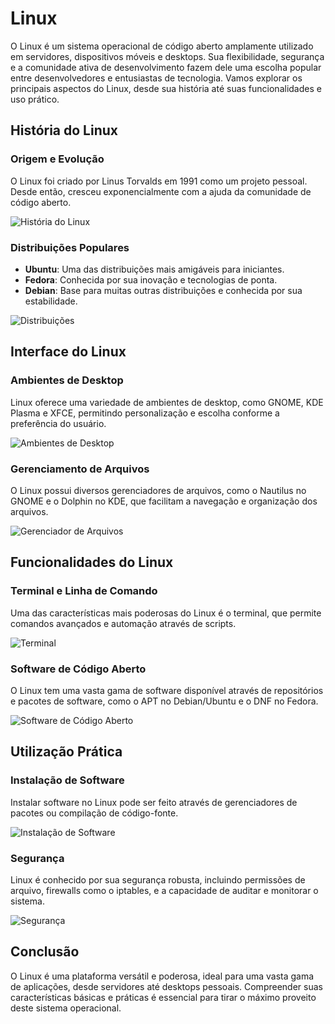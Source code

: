 # Linux

O Linux é um sistema operacional de código aberto amplamente utilizado em servidores, dispositivos móveis e desktops. Sua flexibilidade, segurança e a comunidade ativa de desenvolvimento fazem dele uma escolha popular entre desenvolvedores e entusiastas de tecnologia. Vamos explorar os principais aspectos do Linux, desde sua história até suas funcionalidades e uso prático.

## História do Linux

### Origem e Evolução

O Linux foi criado por Linus Torvalds em 1991 como um projeto pessoal. Desde então, cresceu exponencialmente com a ajuda da comunidade de código aberto.

![História do Linux](./imagens/historia_linux.png) <!-- Placeholder para imagem -->

### Distribuições Populares

- **Ubuntu**: Uma das distribuições mais amigáveis para iniciantes.
- **Fedora**: Conhecida por sua inovação e tecnologias de ponta.
- **Debian**: Base para muitas outras distribuições e conhecida por sua estabilidade.

![Distribuições](./imagens/distribuicoes.png) <!-- Placeholder para imagem -->

## Interface do Linux

### Ambientes de Desktop

Linux oferece uma variedade de ambientes de desktop, como GNOME, KDE Plasma e XFCE, permitindo personalização e escolha conforme a preferência do usuário.

![Ambientes de Desktop](./imagens/ambientes_de_desktop.png) <!-- Placeholder para imagem -->

### Gerenciamento de Arquivos

O Linux possui diversos gerenciadores de arquivos, como o Nautilus no GNOME e o Dolphin no KDE, que facilitam a navegação e organização dos arquivos.

![Gerenciador de Arquivos](./imagens/gerenciador_de_arquivos.png) <!-- Placeholder para imagem -->

## Funcionalidades do Linux

### Terminal e Linha de Comando

Uma das características mais poderosas do Linux é o terminal, que permite comandos avançados e automação através de scripts.

![Terminal](./imagens/terminal.png) <!-- Placeholder para imagem -->

### Software de Código Aberto

O Linux tem uma vasta gama de software disponível através de repositórios e pacotes de software, como o APT no Debian/Ubuntu e o DNF no Fedora.

![Software de Código Aberto](./imagens/software_codigo_aberto.png) <!-- Placeholder para imagem -->

## Utilização Prática

### Instalação de Software

Instalar software no Linux pode ser feito através de gerenciadores de pacotes ou compilação de código-fonte.

![Instalação de Software](./imagens/instalacao_de_software_linux.png) <!-- Placeholder para imagem -->

### Segurança

Linux é conhecido por sua segurança robusta, incluindo permissões de arquivo, firewalls como o iptables, e a capacidade de auditar e monitorar o sistema.

![Segurança](./imagens/seguranca_linux.png) <!-- Placeholder para imagem -->

## Conclusão

O Linux é uma plataforma versátil e poderosa, ideal para uma vasta gama de aplicações, desde servidores até desktops pessoais. Compreender suas características básicas e práticas é essencial para tirar o máximo proveito deste sistema operacional.
